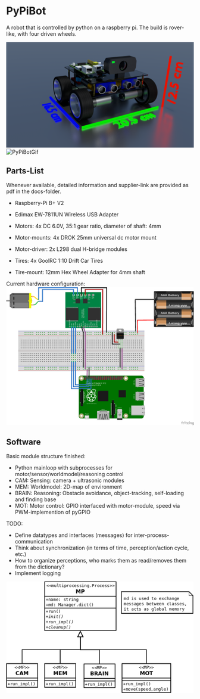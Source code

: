 # PyPiBot

A robot that is controlled by python on a raspberry pi.
The build is rover-like, with four driven wheels.

![PyPiBot](0001.png)
![PyPiBotGif](./docs/bot.gif)

## Parts-List
Whenever available, detailed information and supplier-link are provided as pdf in the docs-folder.
* Raspberry-Pi B+ V2
* Edimax EW-7811UN Wireless USB Adapter

* Motors: 4x DC 6.0V, 35:1 gear ratio, diameter of shaft: 4mm
* Motor-mounts: 4x DROK 25mm universal dc motor mount
* Motor-driver: 2x L298 dual H-bridge modules

* Tires: 4x GoolRC 1:10 Drift Car Tires
* Tire-mount: 12mm Hex Wheel Adapter for 4mm shaft

Current hardware configuration:
![PyPiBotSchematic](./docs/diagrams/PyPiBot_Steckplatine.png)

## Software
Basic module structure finished:
* Python mainloop with subprocesses for motor/sensor/worldmodel/reasoning control
* CAM: Sensing: camera + ultrasonic modules
* MEM: Worldmodel: 2D-map of environment
* BRAIN: Reasoning: Obstacle avoidance, object-tracking, self-loading and finding base
* MOT: Motor control: GPIO interfaced with motor-module, speed via PWM-implemention of pyGPIO

TODO:
* Define datatypes and interfaces (messages) for inter-process-communication
* Think about synchronization (in terms of time, perception/action cycle, etc.)
* How to organize perceptions, who marks them as read/removes them from the dictionary?
* Implement logging

![Classes](./docs/diagrams/classes.png)
